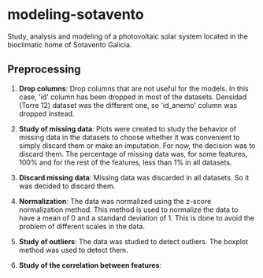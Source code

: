 # modeling-sotavento
Study, analysis and modeling of a photovoltaic solar system located in the bioclimatic home of Sotavento Galicia.


## Preprocessing
1. **Drop columns**: Drop columns that are not useful for the models. In this case, 'id' column has been dropped in most of the datasets. Densidad (Torre 12) dataset was the different one, so 'id_anemo' column was dropped instead.

2. **Study of missing data**: Plots were created to study the behavior of missing data in the datasets to choose whether it was convenient to simply discard them or make an imputation. For now, the decision was to discard them. The percentage of missing data was, for some features, 100% and for the rest of the features, less than 1% in all datasets.

3. **Discard missing data**: Missing data was discarded in all datasets. So it was decided to discard them.

4. **Normalization**: The data was normalized using the z-score normalization method. This method is used to normalize the data to have a mean of 0 and a standard deviation of 1. This is done to avoid the problem of different scales in the data.

5. **Study of outliers**: The data was studied to detect outliers. The boxplot method was used to detect them.

4. **Study of the correlation between features**: